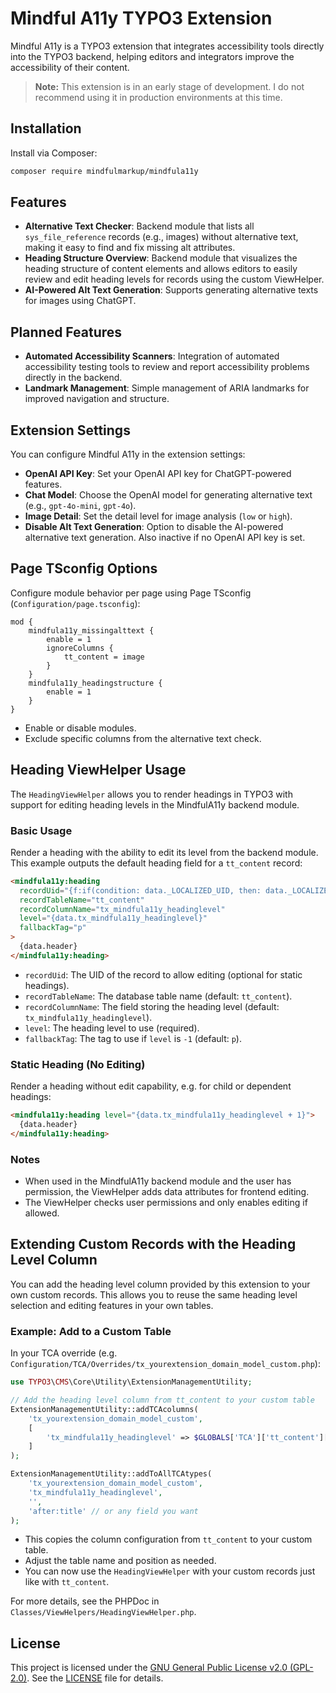 # Mindful A11y TYPO3 Extension


Mindful A11y is a TYPO3 extension that integrates accessibility tools directly into the TYPO3 backend, helping editors and integrators improve the accessibility of their content.

> **Note:** This extension is in an early stage of development. I do not recommend using it in production environments at this time.

## Installation

Install via Composer:

```bash
composer require mindfulmarkup/mindfula11y
```

## Features

- **Alternative Text Checker**: Backend module that lists all `sys_file_reference` records (e.g., images) without alternative text, making it easy to find and fix missing alt attributes.
- **Heading Structure Overview**: Backend module that visualizes the heading structure of content elements and allows editors to easily review and edit heading levels for records using the custom ViewHelper.
- **AI-Powered Alt Text Generation**: Supports generating alternative texts for images using ChatGPT.
## Planned Features

- **Automated Accessibility Scanners**: Integration of automated accessibility testing tools to review and report accessibility problems directly in the backend.
- **Landmark Management**: Simple management of ARIA landmarks for improved navigation and structure.

## Extension Settings

You can configure Mindful A11y in the extension settings:

- **OpenAI API Key**: Set your OpenAI API key for ChatGPT-powered features.
- **Chat Model**: Choose the OpenAI model for generating alternative text (e.g., `gpt-4o-mini`, `gpt-4o`).
- **Image Detail**: Set the detail level for image analysis (`low` or `high`).
- **Disable Alt Text Generation**: Option to disable the AI-powered alternative text generation. Also inactive if no OpenAI API key is set.

## Page TSconfig Options

Configure module behavior per page using Page TSconfig (`Configuration/page.tsconfig`):

```
mod {
    mindfula11y_missingalttext {
        enable = 1
        ignoreColumns {
            tt_content = image
        }
    }
    mindfula11y_headingstructure {
        enable = 1
    }
}
```

- Enable or disable modules.
- Exclude specific columns from the alternative text check.

## Heading ViewHelper Usage

The `HeadingViewHelper` allows you to render headings in TYPO3 with support for editing heading levels in the MindfulA11y backend module.

### Basic Usage

Render a heading with the ability to edit its level from the backend module. This example outputs the default heading field for a `tt_content` record:

```html
<mindfula11y:heading
  recordUid="{f:if(condition: data._LOCALIZED_UID, then: data._LOCALIZED_UID, else: data.uid)}"
  recordTableName="tt_content"
  recordColumnName="tx_mindfula11y_headinglevel"
  level="{data.tx_mindfula11y_headinglevel}"
  fallbackTag="p"
>
  {data.header}
</mindfula11y:heading>
```

- `recordUid`: The UID of the record to allow editing (optional for static headings).
- `recordTableName`: The database table name (default: `tt_content`).
- `recordColumnName`: The field storing the heading level (default: `tx_mindfula11y_headinglevel`).
- `level`: The heading level to use (required).
- `fallbackTag`: The tag to use if `level` is `-1` (default: `p`).

### Static Heading (No Editing)

Render a heading without edit capability, e.g. for child or dependent headings:

```html
<mindfula11y:heading level="{data.tx_mindfula11y_headinglevel + 1}">
  {data.header}
</mindfula11y:heading>
```

### Notes

- When used in the MindfulA11y backend module and the user has permission, the ViewHelper adds data attributes for frontend editing.
- The ViewHelper checks user permissions and only enables editing if allowed.

## Extending Custom Records with the Heading Level Column

You can add the heading level column provided by this extension to your own custom records. This allows you to reuse the same heading level selection and editing features in your own tables.

### Example: Add to a Custom Table

In your TCA override (e.g. `Configuration/TCA/Overrides/tx_yourextension_domain_model_custom.php`):

```php
use TYPO3\CMS\Core\Utility\ExtensionManagementUtility;

// Add the heading level column from tt_content to your custom table
ExtensionManagementUtility::addTCAcolumns(
    'tx_yourextension_domain_model_custom',
    [
        'tx_mindfula11y_headinglevel' => $GLOBALS['TCA']['tt_content']['columns']['tx_mindfula11y_headinglevel'],
    ]
);

ExtensionManagementUtility::addToAllTCAtypes(
    'tx_yourextension_domain_model_custom',
    'tx_mindfula11y_headinglevel',
    '',
    'after:title' // or any field you want
);
```

- This copies the column configuration from `tt_content` to your custom table.
- Adjust the table name and position as needed.
- You can now use the `HeadingViewHelper` with your custom records just like with `tt_content`.

For more details, see the PHPDoc in `Classes/ViewHelpers/HeadingViewHelper.php`.


## License

This project is licensed under the [GNU General Public License v2.0 (GPL-2.0)](https://www.gnu.org/licenses/old-licenses/gpl-2.0.html). See the [LICENSE](LICENSE) file for details.
